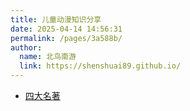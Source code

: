 ```yaml
---
title: 儿童动漫知识分享
date: 2025-04-14 14:56:31
permalink: /pages/3a588b/
author: 
  name: 北鸟南游
  link: https://shenshuai89.github.io/
---
```


- [四大名著](./四大名著.md)